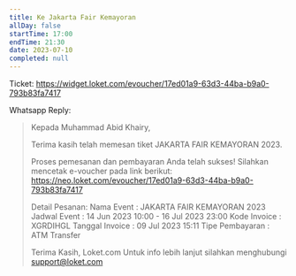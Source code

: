 ```yaml
---
title: Ke Jakarta Fair Kemayoran
allDay: false
startTime: 17:00
endTime: 21:30
date: 2023-07-10
completed: null
---
```

Ticket: https://widget.loket.com/evoucher/17ed01a9-63d3-44ba-b9a0-793b83fa7417

Whatsapp Reply:

> Kepada Muhammad Abid Khairy,
> 
> Terima kasih telah memesan tiket JAKARTA FAIR KEMAYORAN 2023.
> 
> Proses pemesanan dan pembayaran Anda telah sukses! 
> Silahkan mencetak e-voucher pada link berikut: https://neo.loket.com/evoucher/17ed01a9-63d3-44ba-b9a0-793b83fa7417
> 
> Detail Pesanan:
> Nama Event : JAKARTA FAIR KEMAYORAN 2023
> Jadwal Event : 14 Jun 2023 10:00 - 16 Jul 2023 23:00
> Kode Invoice : XGRDIHGL
> Tanggal Invoice : 09 Jul 2023 15:11
> Tipe Pembayaran : ATM Transfer
> 
> Terima Kasih,
> Loket.com
> Untuk info lebih lanjut silahkan menghubungi support@loket.com